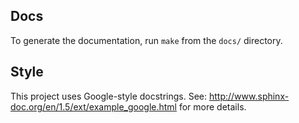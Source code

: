 ## Docs
To generate the documentation, run `make` from the `docs/` directory.

## Style
This project uses Google-style docstrings. See:
http://www.sphinx-doc.org/en/1.5/ext/example_google.html
for more details.
